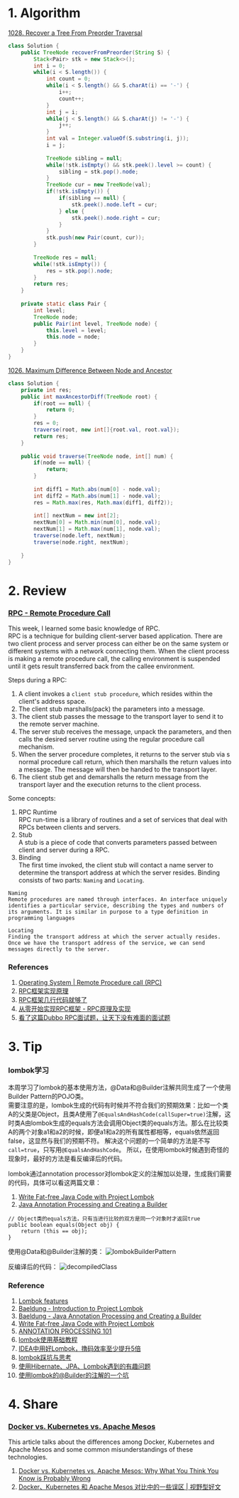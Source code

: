 # 1. Algorithm
[1028. Recover a Tree From Preorder Traversal](https://leetcode.com/contest/weekly-contest-132/problems/recover-a-tree-from-preorder-traversal/)
```Java
class Solution {
    public TreeNode recoverFromPreorder(String S) {
        Stack<Pair> stk = new Stack<>();
        int i = 0;
        while(i < S.length()) {
            int count = 0;
            while(i < S.length() && S.charAt(i) == '-') {
                i++;
                count++;
            }
            int j = i;
            while(j < S.length() && S.charAt(j) != '-') {
                j++;
            }
            int val = Integer.valueOf(S.substring(i, j));
            i = j;
            
            TreeNode sibling = null;
            while(!stk.isEmpty() && stk.peek().level >= count) {
                sibling = stk.pop().node;
            }
            TreeNode cur = new TreeNode(val);
            if(!stk.isEmpty()) {
                if(sibling == null) {
                    stk.peek().node.left = cur;
                } else {
                    stk.peek().node.right = cur;
                }
            }
            stk.push(new Pair(count, cur));
        }
        
        TreeNode res = null;
        while(!stk.isEmpty()) {
            res = stk.pop().node;
        }
        return res;
    }
    
    private static class Pair {
        int level;
        TreeNode node;
        public Pair(int level, TreeNode node) {
            this.level = level;
            this.node = node;
        }
    }
}
```


[1026. Maximum Difference Between Node and Ancestor](https://leetcode.com/contest/weekly-contest-132/problems/maximum-difference-between-node-and-ancestor/)
```Java
class Solution {
    private int res;
    public int maxAncestorDiff(TreeNode root) {
        if(root == null) {
            return 0;
        }
        res = 0;
        traverse(root, new int[]{root.val, root.val});
        return res;
    }
    
    public void traverse(TreeNode node, int[] num) {
        if(node == null) {
            return;
        }
        
        int diff1 = Math.abs(num[0] - node.val);
        int diff2 = Math.abs(num[1] - node.val);
        res = Math.max(res, Math.max(diff1, diff2));
        
        int[] nextNum = new int[2];
        nextNum[0] = Math.min(num[0], node.val);
        nextNum[1] = Math.max(num[1], node.val);
        traverse(node.left, nextNum);
        traverse(node.right, nextNum);
        
    }
}
```

# 2. Review
### [RPC - Remote Procedure Call](https://www.geeksforgeeks.org/operating-system-remote-procedure-call-rpc/)
This week, I learned some basic knowledge of RPC. </br>
RPC is a technique for building client-server based application. 
There are two client process and server process can either be on the same system or different systems with a network connecting them.
When the client process is making a remote procedure call, the calling environment is suspended until it gets result transferred back from the callee environment.

Steps during a RPC:
  1. A client invokes a `client stub procedure`, which resides within the client's address space.
  2. The client stub marshalls(pack) the parameters into a message.
  3. The client stub passes the message to the transport layer to send it to the remote server machine.
  4. The server stub receives the message, unpack the parameters, and then calls the desired server routine using the regular procedure call mechanism.
  5. When the server procedure completes, it returns to the server stub via s normal procedure call return, which then marshalls the return values into a message. The message will then be handed to the transport layer. 
  6. The client stub get and demarshalls the return message from the transport layer and the execution returns to the client process.

Some concepts:
  1. RPC Runtime </br>
     RPC run-time is a library of routines and a set of services that deal with RPCs between clients and servers.
  2. Stub </br>
     A stub is a piece of code that converts parameters passed between client and server during a RPC.
  3. Binding </br>
     The first time invoked, the client stub will contact a name server to determine the transport address at which the server resides. Binding consists of two parts: `Naming` and `Locating`.
    
```
Naming
Remote procedures are named through interfaces. An interface uniquely identifies a particular service, describing the types and numbers of its arguments. It is similar in purpose to a type definition in programming languages

Locating
Finding the transport address at which the server actually resides. Once we have the transport address of the service, we can send messages directly to the server.
```
     
### References
  1. [Operating System | Remote Procedure call (RPC)](https://www.geeksforgeeks.org/operating-system-remote-procedure-call-rpc/)
  2. [RPC框架实现原理](https://www.jianshu.com/p/78f72ccf0377)
  3. [RPC框架几行代码就够了](https://javatar.iteye.com/blog/1123915)
  4. [从零开始实现RPC框架 - RPC原理及实现](https://www.jianshu.com/p/dbfac2b876b1)
  5. [看了这篇Dubbo RPC面试题，让天下没有难面的面试题](https://mp.weixin.qq.com/s/uDdwV6eEw0mI5wdm3VX1Zw)
  
# 3. Tip
### lombok学习
本周学习了lombok的基本使用方法，@Data和@Builder注解共同生成了一个使用Builder Pattern的POJO类。</br>
需要注意的是，lombok生成的代码有时候并不符合我们的预期效果：比如一个类A的父类是Object，且类A使用了`@EqualsAndHashCode(callSuper=true)`注解，这时类A由lombok生成的equals方法会调用Object类的equals方法。那么在比较类A的两个对象a1和a2的时候，即便a1和a2的所有属性都相等，equals依然返回false，这显然与我们的预期不符。
解决这个问题的一个简单的方法是不写`call=true`，只写用`@EqualsAndHashCode`。
所以，在使用lombok时候遇到奇怪的现象时，最好的方法是看反编译后的代码。

lombok通过annotation processor对lombok定义的注解加以处理，生成我们需要的代码，具体可以看这两篇文章：
  1. [Write Fat-free Java Code with Project Lombok](https://www.toptal.com/java/write-fat-free-java-code-project-lombok)
  2. [Java Annotation Processing and Creating a Builder](https://www.baeldung.com/java-annotation-processing-builder)

```
// Object类的equals方法，只有当进行比较的双方是同一个对象时才返回true
public boolean equals(Object obj) {
    return (this == obj);
}
```
使用@Data和@Builder注解的类：
![lombokBuilderPattern](/resource/lombokBuilderPattern.png)

反编译后的代码：
![decompiledClass](/resource/decompiledClass.png)

### Reference
  1. [Lombok features](https://projectlombok.org/features/all)
  2. [Baeldung - Introduction to Project Lombok](https://www.baeldung.com/intro-to-project-lombok)
  3. [Baeldung - Java Annotation Processing and Creating a Builder](https://www.baeldung.com/java-annotation-processing-builder)
  4. [Write Fat-free Java Code with Project Lombok](https://www.toptal.com/java/write-fat-free-java-code-project-lombok)
  5. [ANNOTATION PROCESSING 101](hannesdorfmann.com/annotation-processing/annotationprocessing101)
  6. [lombok使用基础教程](https://www.cnblogs.com/guodong-wang/p/8333888.html)
  7. [IDEA中用好Lombok，撸码效率至少提升5倍](https://mp.weixin.qq.com/s/Ex_4QumoF1CmqGMUyDfx9Q)
  8. [lombok踩坑与思考](https://www.cnblogs.com/wuyuegb2312/p/9750462.html)
  9. [使用Hibernate、JPA、Lombok遇到的有趣问题](https://juejin.im/post/5b3ca5386fb9a04fd34370d2#heading-5)
  10. [使用lombok的@Builder的注解的一个坑](https://www.jianshu.com/p/59d4f3e31c8d)
  
# 4. Share
### [Docker vs. Kubernetes vs. Apache Mesos](https://mesosphere.com/blog/docker-vs-kubernetes-vs-apache-mesos/)
This article talks about the differences among Docker, Kubernetes and Apache Mesos and some common misunderstandings of these technologies.
  1. [Docker vs. Kubernetes vs. Apache Mesos: Why What You Think You Know is Probably Wrong](https://mesosphere.com/blog/docker-vs-kubernetes-vs-apache-mesos/)
  2. [Docker、Kubernetes 和 Apache Mesos 对比中的一些误区 | 视野型好文](https://mp.weixin.qq.com/s/nOZBegJMA0CBYE23S5LoFQ)
